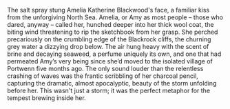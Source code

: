 The salt spray stung Amelia Katherine Blackwood's face, a familiar kiss from the unforgiving North Sea.  Amelia, or Amy as most people – those who dared, anyway – called her, hunched deeper into her thick wool coat, the biting wind threatening to rip the sketchbook from her grasp.  She perched precariously on the crumbling edge of the Blackrock cliffs, the churning grey water a dizzying drop below.  The air hung heavy with the scent of brine and decaying seaweed, a perfume uniquely its own, and one that had permeated Amy’s very being since she’d moved to the isolated village of Portwenn five months ago.  The only sound louder than the relentless crashing of waves was the frantic scribbling of her charcoal pencil, capturing the dramatic, almost apocalyptic, beauty of the storm unfolding before her.  This wasn't just a storm; it was the perfect metaphor for the tempest brewing inside her.
